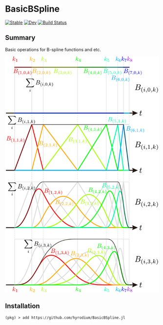 # BasicBSpline

[![Stable](https://img.shields.io/badge/docs-stable-blue.svg)](https://hyrodium.github.io/BasicBSpline.jl/stable)
[![Dev](https://img.shields.io/badge/docs-dev-blue.svg)](https://hyrodium.github.io/BasicBSpline.jl/dev)
[![Build Status](https://travis-ci.com/hyrodium/BasicBSpline.jl.svg?branch=master)](https://travis-ci.com/hyrodium/BasicBSpline.jl)

## Summary
Basic operations for B-spline functions and etc.

![](docs/src/img/bsplinebasis.png)

## Installation
```
(pkg) > add https://github.com/hyrodium/BasicBSpline.jl
```
